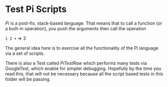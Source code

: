 # Test Pi Scripts
_Pi_ is a post-fix, stack-based language. That means that to call a function (or a built-in operation), you push the arguments then call the operation

`1 2 +` => 3

The general idea here is to exercise all the functionality of the Pi language via a set of scripts.

There is also a Test called *PiTestRaw* which performs many tests via GoogleTest, which enable for simpler debugging. Hopefully by the time you read this, that will not be necessary because all the script based tests in this folder will be passing.


